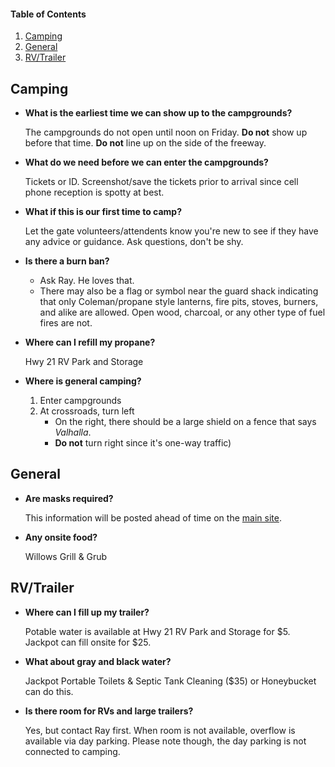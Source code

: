 #### Table of Contents

1. [Camping](#camping)
2. [General](#general)
3. [RV/Trailer](#rvtrailer)

## Camping

* **What is the earliest time we can show up to the campgrounds?**

    The campgrounds do not open until noon on Friday. **Do not** show up before that time. **Do not** line up on the side of the freeway.

* **What do we need before we can enter the campgrounds?**

    Tickets or ID. Screenshot/save the tickets prior to arrival since cell phone reception is spotty at best.

* **What if this is our first time to camp?**

    Let the gate volunteers/attendents know you're new to see if they have any advice or guidance. Ask questions, don't be shy.

* **Is there a burn ban?**
    
    - Ask Ray. He loves that.
    - There may also be a flag or symbol near the guard shack indicating that only Coleman/propane style lanterns, fire pits, stoves, burners, and alike are allowed. Open wood, charcoal, or any other type of fuel fires are not.

* **Where can I refill my propane?**

    Hwy 21 RV Park and Storage

* **Where is general camping?**

    1. Enter campgrounds
    2. At crossroads, turn left
        - On the right, there should be a large shield on a fence that says *Valhalla*.
        - **Do not** turn right since it's one-way traffic)

## General

* **Are masks required?**

    This information will be posted ahead of time on the [main site](https://www.sherwoodforestfaire.com/).

* **Any onsite food?**

    Willows Grill & Grub

## RV/Trailer

* **Where can I fill up my trailer?**

    Potable water is available at Hwy 21 RV Park and Storage for $5. Jackpot can fill onsite for $25.

* **What about gray and black water?**

    Jackpot Portable Toilets & Septic Tank Cleaning ($35) or Honeybucket can do this.

* **Is there room for RVs and large trailers?**

    Yes, but contact Ray first. When room is not available, overflow is available via day parking. Please note though, the day parking is not connected to camping.
